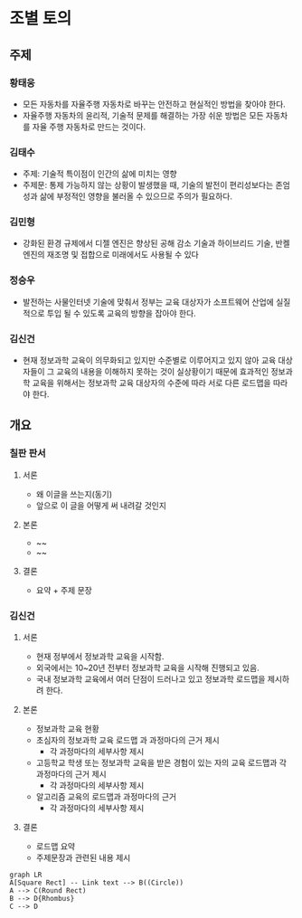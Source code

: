 # 조별 토의

## 주제

### 황태웅
- 모든 자동차를 자율주행 자동차로 바꾸는 안전하고 현실적인 방법을 찾아야 한다.
- 자율주행 자동차의 윤리적, 기술적 문제를 해결하는 가장 쉬운 방법은 모든 자동차를 자율 주행 자동차로 만드는 것이다.

### 김태수
- 주제: 기술적 특이점이 인간의 삶에 미치는 영향
- 주제문: 통제 가능하지 않는 상황이 발생했을 때, 기술의 발전이 편리성보다는 존엄성과 삶에 부정적인 영향을 불러올 수 있으므로 주의가 필요하다.
  
### 김민형
- 강화된 환경 규제에서 디젤 엔진은
 향상된 공해 감소 기술과 하이브리드 기술, 반켈 엔진의 재조명 및 접합으로 미래에서도 사용될 수 있다

### 정승우
- 발전하는 사물인터넷 기술에 맞춰서 정부는 교육 대상자가 소프트웨어 산업에 실질적으로 투입 될 수 있도록 교육의 방향을 잡아야 한다.

### 김신건
- 현재 정보과학 교육이 의무화되고 있지만 수준별로 이루어지고 있지 않아 교육 대상자들이 그 교육의 내용을 이해하지 못하는 것이 실상황이기 때문에 효과적인 정보과학 교육을 위해서는 정보과학 교육 대상자의 수준에 따라 서로 다른 로드맵을 따라야 한다.

## 개요

### 칠판 판서

1. 서론
    - 왜 이글을 쓰는지(동기)
    - 앞으로 이 글을 어떻게 써 내려갈 것인지

2. 본론
    - ~~
    - ~~
3. 결론
    - 요약 + 주제 문장


### 김신건

1. 서론
    - 현재 정부에서 정보과학 교육을 시작함.
    - 외국에서는 10~20년 전부터 정보과학 교육을 시작해 진행되고 있음.
    - 국내 정보과학 교육에서 여러 단점이 드러나고 있고 정보과학 로드맵을 제시하려 한다. 

2. 본론
    - 정보과학 교육 현황
    - 초심자의 정보과학 교육 로드맵 과 과정마다의 근거 제시
        + 각 과정마다의 세부사항 제시
    - 고등학교 학생 또는 정보과학 교육을 받은 경험이 있는 자의 교육 로드맵과 각 과정마다의 근거 제시
        + 각 과정마다의 세부사항 제시
    - 알고리즘 교육의 로드맵과 과정마다의 근거
        + 각 과정마다의 세부사항 제시

3. 결론
    - 로드맵 요약
    - 주제문장과 관련된 내용 제시

```mermaid
graph LR
A[Square Rect] -- Link text --> B((Circle))
A --> C(Round Rect)
B --> D{Rhombus}
C --> D
```
